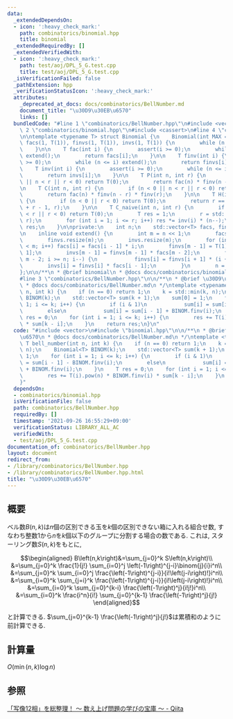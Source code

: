 ```yaml
---
data:
  _extendedDependsOn:
  - icon: ':heavy_check_mark:'
    path: combinatorics/binomial.hpp
    title: binomial
  _extendedRequiredBy: []
  _extendedVerifiedWith:
  - icon: ':heavy_check_mark:'
    path: test/aoj/DPL_5_G.test.cpp
    title: test/aoj/DPL_5_G.test.cpp
  _isVerificationFailed: false
  _pathExtension: hpp
  _verificationStatusIcon: ':heavy_check_mark:'
  attributes:
    _deprecated_at_docs: docs/combinatorics/BellNumber.md
    document_title: "\u30D9\u30EB\u6570"
    links: []
  bundledCode: "#line 1 \"combinatorics/BellNumber.hpp\"\n#include <vector>\n#line\
    \ 2 \"combinatorics/binomial.hpp\"\n#include <cassert>\n#line 4 \"combinatorics/binomial.hpp\"\
    \n\ntemplate <typename T> struct Binomial {\n    Binomial(int MAX = 0) : n(1),\
    \ facs(1, T(1)), finvs(1, T(1)), invs(1, T(1)) {\n        while (n <= MAX) extend();\n\
    \    }\n\n    T fac(int i) {\n        assert(i >= 0);\n        while (n <= i)\
    \ extend();\n        return facs[i];\n    }\n\n    T finv(int i) {\n        assert(i\
    \ >= 0);\n        while (n <= i) extend();\n        return finvs[i];\n    }\n\n\
    \    T inv(int i) {\n        assert(i >= 0);\n        while (n <= i) extend();\n\
    \        return invs[i];\n    }\n\n    T P(int n, int r) {\n        if (n < 0\
    \ || n < r || r < 0) return T(0);\n        return fac(n) * finv(n - r);\n    }\n\
    \n    T C(int n, int r) {\n        if (n < 0 || n < r || r < 0) return T(0);\n\
    \        return fac(n) * finv(n - r) * finv(r);\n    }\n\n    T H(int n, int r)\
    \ {\n        if (n < 0 || r < 0) return T(0);\n        return r == 0 ? 1 : C(n\
    \ + r - 1, r);\n    }\n\n    T C_naive(int n, int r) {\n        if (n < 0 || n\
    \ < r || r < 0) return T(0);\n        T res = 1;\n        r = std::min(r, n -\
    \ r);\n        for (int i = 1; i <= r; i++) res *= inv(i) * (n--);\n        return\
    \ res;\n    }\n\nprivate:\n    int n;\n    std::vector<T> facs, finvs, invs;\n\
    \n    inline void extend() {\n        int m = n << 1;\n        facs.resize(m);\n\
    \        finvs.resize(m);\n        invs.resize(m);\n        for (int i = n; i\
    \ < m; i++) facs[i] = facs[i - 1] * i;\n        finvs[m - 1] = T(1) / facs[m -\
    \ 1];\n        invs[m - 1] = finvs[m - 1] * facs[m - 2];\n        for (int i =\
    \ m - 2; i >= n; i--) {\n            finvs[i] = finvs[i + 1] * (i + 1);\n    \
    \        invs[i] = finvs[i] * facs[i - 1];\n        }\n        n = m;\n    }\n\
    };\n\n/**\n * @brief binomial\n * @docs docs/combinatorics/binomial.md\n */\n\
    #line 3 \"combinatorics/BellNumber.hpp\"\n\n/**\n * @brief \u30D9\u30EB\u6570\n\
    \ * @docs docs/combinatorics/BellNumber.md\n */\ntemplate <typename T> T bell_number(int\
    \ n, int k) {\n    if (n == 0) return 1;\n    k = std::min(k, n);\n    Binomial<T>\
    \ BINOM(k);\n    std::vector<T> sum(k + 1);\n    sum[0] = 1;\n    for (int i =\
    \ 1; i <= k; i++) {\n        if (i & 1)\n            sum[i] = sum[i - 1] - BINOM.finv(i);\n\
    \        else\n            sum[i] = sum[i - 1] + BINOM.finv(i);\n    }\n    T\
    \ res = 0;\n    for (int i = 1; i <= k; i++) {\n        res += T(i).pow(n) * BINOM.finv(i)\
    \ * sum[k - i];\n    }\n    return res;\n}\n"
  code: "#include <vector>\n#include \"binomial.hpp\"\n\n/**\n * @brief \u30D9\u30EB\
    \u6570\n * @docs docs/combinatorics/BellNumber.md\n */\ntemplate <typename T>\
    \ T bell_number(int n, int k) {\n    if (n == 0) return 1;\n    k = std::min(k,\
    \ n);\n    Binomial<T> BINOM(k);\n    std::vector<T> sum(k + 1);\n    sum[0] =\
    \ 1;\n    for (int i = 1; i <= k; i++) {\n        if (i & 1)\n            sum[i]\
    \ = sum[i - 1] - BINOM.finv(i);\n        else\n            sum[i] = sum[i - 1]\
    \ + BINOM.finv(i);\n    }\n    T res = 0;\n    for (int i = 1; i <= k; i++) {\n\
    \        res += T(i).pow(n) * BINOM.finv(i) * sum[k - i];\n    }\n    return res;\n\
    }"
  dependsOn:
  - combinatorics/binomial.hpp
  isVerificationFile: false
  path: combinatorics/BellNumber.hpp
  requiredBy: []
  timestamp: '2021-09-26 16:55:29+09:00'
  verificationStatus: LIBRARY_ALL_AC
  verifiedWith:
  - test/aoj/DPL_5_G.test.cpp
documentation_of: combinatorics/BellNumber.hpp
layout: document
redirect_from:
- /library/combinatorics/BellNumber.hpp
- /library/combinatorics/BellNumber.hpp.html
title: "\u30D9\u30EB\u6570"
---
```

## 概要
ベル数$B\left(n,k\right)$は$n$個の区別できる玉を$k$個の区別できない箱に入れる組合せ数, すなわち整数$1$から$n$を$k$個以下のグループに分割する場合の数である. これは, スターリング数$S\left(n,k\right)$をもとに,

```math
\begin{aligned}
    B\left(n,k\right)&=\sum_{j=0}^k S\left(n,k\right)\\
    &=\sum_{j=0}^k \frac{1}{j!} \sum_{i=0}^j \left(-1\right)^{j-i}\binom{j}{i}i^n\\
    &=\sum_{j=0}^k \sum_{i=0}^j \frac{\left(-1\right)^{j-i}}{i!\left(j-i\right)!}i^n\\
    &=\sum_{i=0}^k \sum_{j=i}^k \frac{\left(-1\right)^{j-i}}{i!\left(j-i\right)!}i^n\\
    &=\sum_{i=0}^k \sum_{j=0}^{k-i} \frac{\left(-1\right)^j}{i!j!}i^n\\
    &=\sum_{i=0}^k \frac{i^n}{i!} \sum_{j=0}^{k-1} \frac{\left(-1\right)^j}{j!}
\end{aligned}
```

と計算できる. $\sum_{j=0}^{k-1} \frac{\left(-1\right)^j}{j!}$は累積和のように前計算できる.

## 計算量
$O\left(\min\left(n,k\right)\log{n}\right)$

## 参照
[「写像12相」を総整理！ 〜 数え上げ問題の学びの宝庫 〜 - Qiita](https://qiita.com/drken/items/f2ea4b58b0d21621bd51)